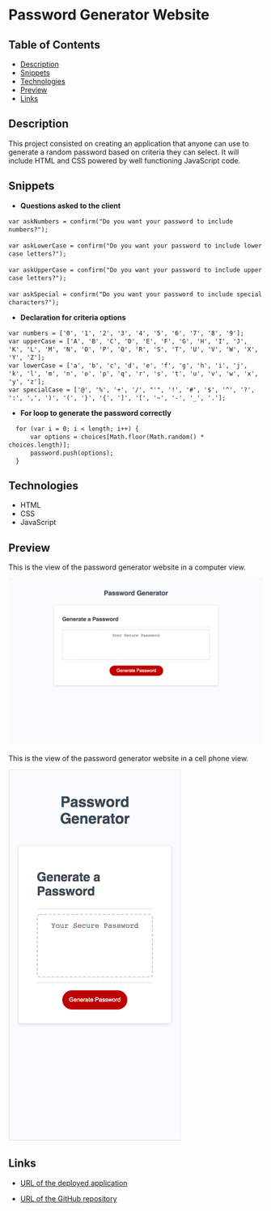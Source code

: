 # Password Generator Website

## Table of Contents

* [Description](#description)
* [Snippets](#snippets)
* [Technologies](#technologies)
* [Preview](#preview)
* [Links](#links)

## Description

This project consisted on creating an application that anyone can use to generate a random password based on criteria they can select. It will include HTML and CSS powered by well functioning JavaScript code. 

## Snippets 

* **Questions asked to the client**
```            
var askNumbers = confirm("Do you want your password to include numbers?");

var askLowerCase = confirm("Do you want your password to include lower case letters?");

var askUpperCase = confirm("Do you want your password to include upper case letters?");

var askSpecial = confirm("Do you want your password to include special characters?");

```            

* **Declaration for criteria options**

```            
var numbers = ['0', '1', '2', '3', '4', '5', '6', '7', '8', '9'];
var upperCase = ['A', 'B', 'C', 'D', 'E', 'F', 'G', 'H', 'I', 'J', 'K', 'L', 'M', 'N', 'O', 'P', 'Q', 'R', 'S', 'T', 'U', 'V', 'W', 'X', 'Y', 'Z'];
var lowerCase = ['a', 'b', 'c', 'd', 'e', 'f', 'g', 'h', 'i', 'j', 'k', 'l', 'm', 'n', 'o', 'p', 'q', 'r', 's', 't', 'u', 'v', 'w', 'x', 'y', 'z'];
var specialCase = ['@', '%', '+', '/', "'", '!', '#', '$', '^', '?', ':', ',', ')', '(', '}', '{', ']', '[', '~', '-', '_', '.'];
```


* **For loop to generate the password correctly**
```            
  for (var i = 0; i < length; i++) {
      var options = choices[Math.floor(Math.random() * choices.length)];
      password.push(options);
  }
```   



## Technologies

* HTML
* CSS
* JavaScript

## Preview

This is the view of the password generator website in a computer view. 

![Ana Lucia portfolio computer preview](assets/images/preview2.png)

This is the view of the password generator website in a cell phone view. 

![Ana Lucia portfolio I Phone X preview](assets/images/preview1.png)

## Links

* [URL of the deployed application](https://analuciarojas.github.io/challenge3/)

* [URL of the GitHub repository](https://github.com/analuciarojas/challenge3)